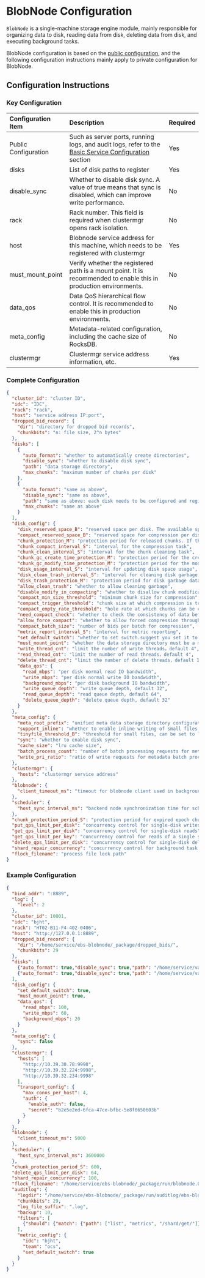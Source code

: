 # BlobNode Configuration

`BlobNode` is a single-machine storage engine module, mainly responsible for organizing data to disk, reading data from disk, deleting data from disk, and executing background tasks.

BlobNode configuration is based on the [public configuration](./base.md), and the following configuration instructions mainly apply to private configuration for BlobNode.

## Configuration Instructions

### Key Configuration

| Configuration Item   | Description                                                                                                       | Required |
|:---------------------|:------------------------------------------------------------------------------------------------------------------|:---------|
| Public Configuration | Such as server ports, running logs, and audit logs, refer to the [Basic Service Configuration](./base.md) section | Yes      |
| disks                | List of disk paths to register                                                                                    | Yes      |
| disable_sync         | Whether to disable disk sync. A value of true means that sync is disabled, which can improve write performance.   | No       |
| rack                 | Rack number. This field is required when clustermgr opens rack isolation.                                         | No       |
| host                 | Blobnode service address for this machine, which needs to be registered with clustermgr                           | Yes      |
| must_mount_point     | Verify whether the registered path is a mount point. It is recommended to enable this in production environments. | No       |
| data_qos             | Data QoS hierarchical flow control. It is recommended to enable this in production environments.                  | No       |
| meta_config          | Metadata-related configuration, including the cache size of RocksDB.                                              | No       |
| clustermgr           | Clustermgr service address information, etc.                                                                      | Yes      |

### Complete Configuration

```json
{
  "cluster_id": "cluster ID",
  "idc": "IDC",
  "rack": "rack",
  "host": "service address IP:port",
  "dropped_bid_record": {
    "dir": "directory for dropped bid records",
    "chunkbits": "n: file size, 2^n bytes"
  },
  "disks": [
    {
      "auto_format": "whether to automatically create directories",
      "disable_sync": "whether to disable disk sync",
      "path": "data storage directory",
      "max_chunks": "maximum number of chunks per disk"
    },
    {
      "auto_format": "same as above",
      "disable_sync": "same as above",
      "path": "same as above: each disk needs to be configured and registered with clustermgr",
      "max_chunks": "same as above"
    }
  ],
  "disk_config": {
    "disk_reserved_space_B": "reserved space per disk. The available space will be reduced by this value. Default is 60GB.",
    "compact_reserved_space_B": "reserved space for compression per disk. Default is 20GB.",
    "chunk_protection_M": "protection period for released chunks. If the last modification time is within this period, release is not allowed.",
    "chunk_compact_interval_S": "interval for the compression task",
    "chunk_clean_interval_S": "interval for the chunk cleaning task",
    "chunk_gc_create_time_protection_M": "protection period for the creation time of chunks during cleaning",
    "chunk_gc_modify_time_protection_M": "protection period for the modification time of chunks during cleaning",
    "disk_usage_interval_S": "interval for updating disk space usage",
    "disk_clean_trash_interval_S": "interval for cleaning disk garbage data",
    "disk_trash_protection_M": "protection period for disk garbage data",
    "allow_clean_trash": "whether to allow cleaning garbage",
    "disable_modify_in_compacting": "whether to disallow chunk modification during compression",
    "compact_min_size_threshold": "minimum chunk size for compression",
    "compact_trigger_threshold": "chunk size at which compression is triggered",
    "compact_empty_rate_threshold": "hole rate at which chunks can be compressed",
    "need_compact_check": "whether to check the consistency of data before and after compression",
    "allow_force_compact": "whether to allow forced compression through the interface, bypassing compression conditions",
    "compact_batch_size": "number of bids per batch for compression",
    "metric_report_interval_S": "interval for metric reporting",
    "set_default_switch": "whether to set switch.suggest you set it to true,will set: need_compact_check,allow_force_compact,allow_clean_trash",
    "must_mount_point": "whether the data storage directory must be a mount point",
    "write_thread_cnt": "limit the number of write threads，default 4",
    "read_thread_cnt": "limit the number of read threads，default 4",
    "delete_thread_cnt": "limit the number of delete threads，default 1",
    "data_qos": {
      "read_mbps": "per disk normal read IO bandwidth",
      "write_mbps": "per disk normal write IO bandwidth",
      "background_mbps": "per disk background IO bandwidth",
      "write_queue_depth": "write queue depth, default 32",
      "read_queue_depth": "read queue depth, default 64",
      "delete_queue_depth": "delete queue depth, default 32"
    }
  },
  "meta_config": {
    "meta_root_prefix": "unified meta data storage directory configuration. Can be configured to an SSD disk to improve metadata read/write speed. Not configured by default.",
    "support_inline": "whether to enable inline writing of small files to metadata storage RocksDB",
    "tinyfile_threshold_B": "threshold for small files, can be set to less than or equal to 128k",
    "sync": "whether to enable disk sync",
    "cache_size": "lru cache size",
    "batch_process_count": "number of batch processing requests for metadata, including deletion and writing",
    "write_pri_ratio": "ratio of write requests for metadata batch processing. The specific number is batch_process_count*write_pri_ratio"
  },
  "clustermgr": {
    "hosts": "clustermgr service address"
  },
  "blobnode": {
    "client_timeout_ms": "timeout for blobnode client used in background tasks"
  },
  "scheduler": {
    "host_sync_interval_ms": "backend node synchronization time for scheduler client used in background tasks"
  },
  "chunk_protection_period_S": "protection period for expired epoch chunks based on creation time",
  "put_qps_limit_per_disk": "concurrency control for single-disk writes",
  "get_qps_limit_per_disk": "concurrency control for single-disk reads",
  "get_qps_limit_per_key": "concurrency control for reads of a single shard",
  "delete_qps_limit_per_disk": "concurrency control for single-disk deletions",
  "shard_repair_concurrency": "concurrency control for background task shard repair",
  "flock_filename": "process file lock path"
}
```

### Example Configuration

```json
{
  "bind_addr": ":8889",
  "log": {
    "level": 2
  },
  "cluster_id": 10001,
  "idc": "bjht",
  "rack": "HT02-B11-F4-402-0406",
  "host": "http://127.0.0.1:8889",
  "dropped_bid_record": {
    "dir": "/home/service/ebs-blobnode/_package/dropped_bids/",
    "chunkbits": 29
  },
  "disks": [
    {"auto_format": true,"disable_sync": true,"path": "/home/service/var/data1"},
    {"auto_format": true,"disable_sync": true,"path": "/home/service/var/data2"}
  ],
  "disk_config": {
    "set_default_switch": true,
    "must_mount_point": true,
    "data_qos": {
      "read_mbps": 100,
      "write_mbps": 60,
      "background_mbps": 20
    }
  },
  "meta_config": {
    "sync": false
  },
  "clustermgr": {
    "hosts": [
      "http://10.39.30.78:9998",
      "http://10.39.32.224:9998",
      "http://10.39.32.234:9998"
    ],
    "transport_config": {
      "max_conns_per_host": 4,
      "auth": {
        "enable_auth": false,
        "secret": "b2e5e2ed-6fca-47ce-bfbc-5e8f0650603b"
      }
    }
  },
  "blobnode": {
    "client_timeout_ms": 5000
  },
  "scheduler": {
    "host_sync_interval_ms": 3600000
  },
  "chunk_protection_period_S": 600,
  "delete_qps_limit_per_disk": 64,
  "shard_repair_concurrency": 100,
  "flock_filename": "/home/service/ebs-blobnode/_package/run/blobnode.0.flock",
  "auditlog": {
    "logdir": "/home/service/ebs-blobnode/_package/run/auditlog/ebs-blobnode",
    "chunkbits": 29,
    "log_file_suffix": ".log",
    "backup": 10,
    "filters": [
      {"should": {"match": {"path": ["list", "metrics", "/shard/get/"]}}}
    ],
    "metric_config": {
      "idc": "bjht",
      "team": "ocs",
      "set_default_switch": true
    }
  }
}
```
